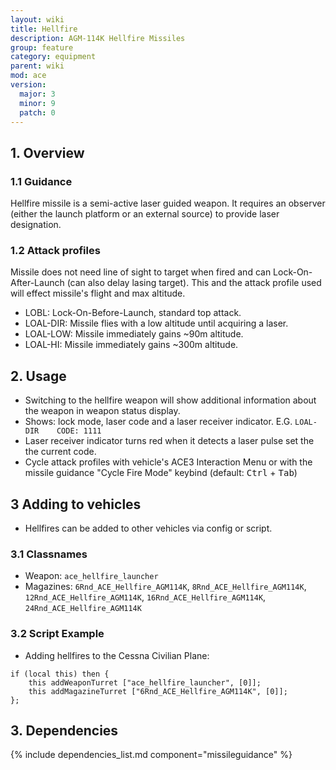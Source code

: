 ```yaml
---
layout: wiki
title: Hellfire
description: AGM-114K Hellfire Missiles
group: feature
category: equipment
parent: wiki
mod: ace
version:
  major: 3
  minor: 9
  patch: 0
---
```


## 1. Overview

### 1.1 Guidance
Hellfire missile is a semi-active laser guided weapon.
It requires an observer (either the launch platform or an external source) to provide laser designation.

### 1.2 Attack profiles
Missile does not need line of sight to target when fired and can Lock-On-After-Launch (can also delay lasing target).
This and the attack profile used will effect missile's flight and max altitude.
- LOBL: Lock-On-Before-Launch, standard top attack.
- LOAL-DIR: Missile flies with a low altitude until acquiring a laser.
- LOAL-LOW: Missile immediately gains ~90m altitude.
- LOAL-HI: Missile immediately gains ~300m altitude.

## 2. Usage
- Switching to the hellfire weapon will show additional information about the weapon in weapon status display.
- Shows: lock mode, laser code and a laser receiver indicator.  E.G. `LOAL-DIR    CODE: 1111`
- Laser receiver indicator turns red when it detects a laser pulse set the the current code.
- Cycle attack profiles with vehicle's ACE3 Interaction Menu or with the missile guidance "Cycle Fire Mode" keybind (default: <kbd>Ctrl</kbd> + <kbd>Tab</kbd>)

## 3 Adding to vehicles
- Hellfires can be added to other vehicles via config or script.

### 3.1 Classnames
- Weapon: `ace_hellfire_launcher`
- Magazines: `6Rnd_ACE_Hellfire_AGM114K`, `8Rnd_ACE_Hellfire_AGM114K`, `12Rnd_ACE_Hellfire_AGM114K`, `16Rnd_ACE_Hellfire_AGM114K`, `24Rnd_ACE_Hellfire_AGM114K`

### 3.2 Script Example
- Adding hellfires to the Cessna Civilian Plane:

```
if (local this) then {
    this addWeaponTurret ["ace_hellfire_launcher", [0]];
    this addMagazineTurret ["6Rnd_ACE_Hellfire_AGM114K", [0]];
};
```

## 3. Dependencies

{% include dependencies_list.md component="missileguidance" %}
